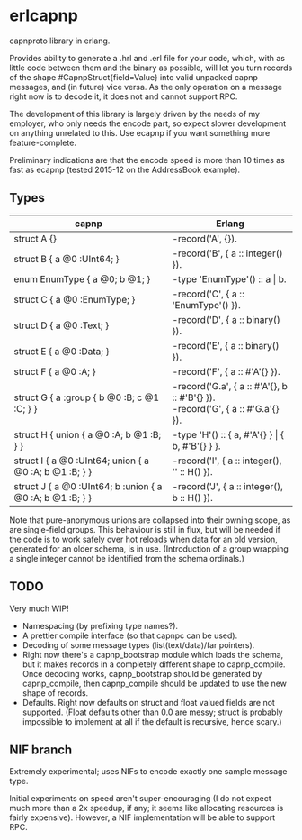# erlcapnp

capnproto library in erlang.

Provides ability to generate a .hrl and .erl file for your code, which, with as little code between them and the binary as possible, will let you turn records of the shape #CapnpStruct{field=Value} into valid unpacked capnp messages, and (in future) vice versa. As the only operation on a message right now is to decode it, it does not and cannot support RPC.

The development of this library is largely driven by the needs of my employer, who only needs the encode part, so expect slower development on anything unrelated to this. Use ecapnp if you want something more feature-complete.

Preliminary indications are that the encode speed is more than 10 times as fast as ecapnp (tested 2015-12 on the AddressBook example).

## Types

| capnp | Erlang |
|---|---|
| struct A {} | -record('A', {}). |
| struct B { a @0 :UInt64; } | -record('B', { a :: integer() }). |
| enum EnumType { a @0; b @1; } | -type 'EnumType'() :: a \| b. |
| struct C { a @0 :EnumType; } | -record('C', { a :: 'EnumType'() }). |
| struct D { a @0 :Text; } | -record('D', { a :: binary() }). |
| struct E { a @0 :Data; } | -record('E', { a :: binary() }). |
| struct F { a @0 :A; } | -record('F', { a :: #'A'{} }). |
| struct G { a :group { b @0 :B; c @1 :C; } } | -record('G.a', { a :: #'A'{}, b :: #'B'{} }).<br/>-record('G', { a :: #'G.a'{} }). |
| struct H { union { a @0 :A; b @1 :B; } } | -type 'H'() :: { a, #'A'{} } \| { b, #'B'{} } }. |
| struct I { a @0 :UInt64; union { a @0 :A; b @1 :B; } } | -record('I', { a :: integer(), '' :: H() }). |
| struct J { a @0 :UInt64; b :union { a @0 :A; b @1 :B; } } | -record('J', { a :: integer(), b :: H() }). |

Note that pure-anonymous unions are collapsed into their owning scope, as are single-field groups. This behaviour is still in flux, but will be needed if the code is to work safely over hot reloads when data for an old version, generated for an older schema, is in use. (Introduction of a group wrapping a single integer cannot be identified from the schema ordinals.)

## TODO

Very much WIP!

* Namespacing (by prefixing type names?).
* A prettier compile interface (so that capnpc can be used).
* Decoding of some message types (list(text/data)/far pointers).
* Right now there's a capnp_bootstrap module which loads the schema, but it makes records in a completely different shape to capnp_compile. Once decoding works, capnp_bootstrap should be generated by capnp_compile, then capnp_compile should be updated to use the new shape of records.
* Defaults. Right now defaults on struct and float valued fields are not supported. (Float defaults other than 0.0 are messy; struct is probably impossible to implement at all if the default is recursive, hence scary.)

## NIF branch

Extremely experimental; uses NIFs to encode exactly one sample message type.

Initial experiments on speed aren't super-encouraging (I do not expect much more than a 2x speedup, if any; it seems like allocating resources is fairly expensive). However, a NIF implementation will be able to support RPC.
